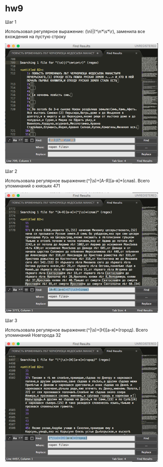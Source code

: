 # hw9
Шаг 1

Использовал регулярное выражение: (\n)|(^\n*\s*\r),  заменила все вхождения на пустую строку

![](https://raw.githubusercontent.com/Alice1ee/hw9/master/Снимок%20экрана%202018-06-02%20в%200.04.03.png)

Шаг 2 

Использовала регулярное выражение:(^|\s)+[А-Я][а-я]*(слав). Всего упоминаний о князьях 471

![](https://raw.githubusercontent.com/Alice1ee/hw9/master/Снимок%20экрана%202018-06-02%20в%200.07.05.png)

Шаг 3

Использовала регулярное выражение:(^|\s)+[Н][а-я]*(город). Всего упоминаний Новгорода 32

![](https://raw.githubusercontent.com/Alice1ee/hw9/master/Снимок%20экрана%202018-06-02%20в%200.10.01.png)
